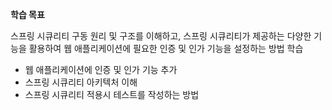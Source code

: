 **학습 목표**

스프링 시큐리티 구동 원리 및 구조를 이해하고, 스프링 시큐리티가 제공하는 다양한 기능을 활용하여 웹 애플리케이션에 필요한 인증 및 인가 기능을 설정하는 방법 학습
 + 웹 애플리케이션에 인증 및 인가 기능 추가
 + 스프링 시큐리티 아키텍처 이해
 + 스프링 시큐리티 적용시 테스트를 작성하는 방법
